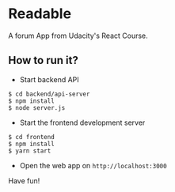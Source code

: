 # Readable

A forum App from Udacity's React Course.

## How to run it?

* Start backend API
```
$ cd backend/api-server
$ npm install
$ node server.js
```

* Start the frontend development server
```
$ cd frontend
$ npm install
$ yarn start
```

* Open the web app on `http://localhost:3000`

Have fun!
